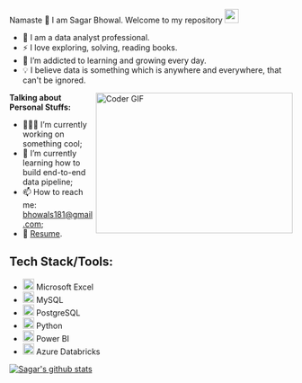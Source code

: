 Namaste 🙏 I am Sagar Bhowal. Welcome to my repository <img src="https://media.giphy.com/media/hvRJCLFzcasrR4ia7z/giphy.gif" width="25px">

- 🤵 I am a data analyst professional.
- ⚡ I love exploring, solving, reading books.
- 🌱 I’m addicted to learning and growing every day.
- 💡 I believe data is something which is anywhere and everywhere, that can't be ignored.

<img align="right" alt="Coder GIF" height=250 width=350 src="https://thumbs.gfycat.com/EvilNextDevilfish-small.gif" />


**Talking about Personal Stuffs:**

- 👨🏻‍💻 I’m currently working on something cool;
- 🚀 I’m currently learning how to build end-to-end data pipeline;
- 📫 How to reach me: bhowals181@gmail.com;
- 📝 [Resume](https://drive.google.com/file/d/1BQ2qNoym8PCSVTVIHqZpSHwNQ-OcIV1-/view?usp=sharing).


<h2>Tech Stack/Tools:</h2>

- <img src="https://icons.iconarchive.com/icons/carlosjj/microsoft-office-2013/256/Excel-icon.png" width="20" height="20"> Microsoft Excel
- <img src="https://cdn-icons-png.flaticon.com/512/5968/5968313.png" width="20" height="20"> MySQL
- <img src="https://upload.wikimedia.org/wikipedia/commons/2/29/Postgresql_elephant.svg" width="20" height="20"> PostgreSQL
- <img src="https://upload.wikimedia.org/wikipedia/commons/c/c3/Python-logo-notext.svg" width="20" height="20"> Python
- <img src="https://upload.wikimedia.org/wikipedia/commons/c/cf/New_Power_BI_Logo.svg" width="20" height="20"> Power BI
- <img src="https://images.squarespace-cdn.com/content/5a4908d949fc2b8e312bdf53/1542464476568-R7HK6STRCVCOQBRE4KVY/databricks_logo.png?content-type=image%2Fpng" width="20" height="20"> Azure Databricks





[![Sagar's github stats](https://github-readme-stats.vercel.app/api?username=geekylancer&count_private=true&show_icons=true&theme=tokyonight&hide_rank=false)](https://github.com/geekylancer/github-readme-stats)










<!---

- 👋 Hi, I’m @Geekylancer
- 👀 I’m interested in ...
- 🌱 I’m currently learning ...
- 💞️ I’m looking to collaborate on ...
- 📫 How to reach me ...

<!---
Geekylancer/Geekylancer is a ✨ special ✨ repository because its `README.md` (this file) appears on your GitHub profile.
You can click the Preview link to take a look at your changes.
--->

